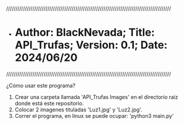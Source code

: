 ////////////////////////////////////////////////////////////////////////////////////////
- # Author: BlackNevada;   Title: API_Trufas;   Version: 0.1;   Date: 2024/06/20
////////////////////////////////////////////////////////////////////////////////////////

¿Cómo usar este programa?
1. Crear una carpeta llamada 'API_Trufas Images' en el directorio raíz donde está este repositorio.
2. Colocar 2 imagenes tituladas 'Luz1.jpg' y 'Luz2.jpg'.
3. Correr el programa, en linux se puede ocupar: 'python3 main.py'
